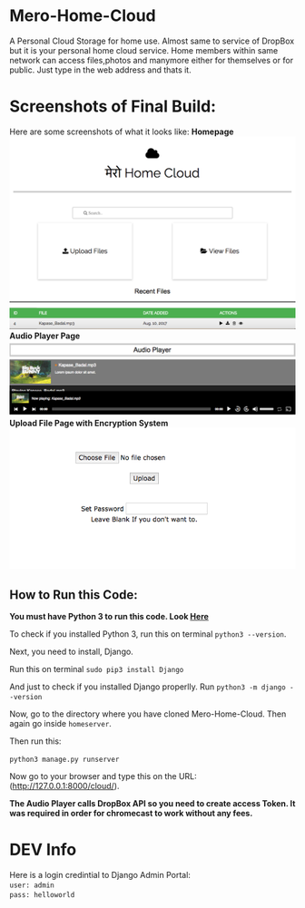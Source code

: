 # Mero-Home-Cloud
A Personal Cloud Storage for home use.
Almost same to service of DropBox but it is your personal home cloud service.  Home members within same network can access files,photos and manymore either for themselves or for public.  Just type in the web address and thats it.

# Screenshots of Final Build:
Here are some screenshots of what it looks like:
**Homepage**
![](https://github.com/shravan097/Mero-Home-Cloud/blob/master/homepage.png?raw=true)
**Audio Player Page**
![](https://github.com/shravan097/Mero-Home-Cloud/blob/master/audio.png?raw=true)
**Upload File Page with Encryption System**
![](https://github.com/shravan097/Mero-Home-Cloud/blob/master/upload.png?raw=true)


## How to Run this Code:

**You must have Python 3 to run this code. Look [Here](https://www.python.org/downloads/)**

To check if you installed Python 3, run this on terminal `python3 --version`.

Next, you need to install, Django.

Run this on terminal `sudo pip3 install Django`

And just to check if you installed Django properlly. Run  `python3 -m django --version`

Now, go to the directory where you have cloned Mero-Home-Cloud. Then again go inside `homeserver`.

Then run this:

`python3 manage.py runserver`

Now go to your browser and type this on the URL: (http://127.0.0.1:8000/cloud/).

**The Audio Player calls DropBox API so you need to create access Token. It was required in order for chromecast to work without any fees.**

# DEV Info
Here is a login credintial to Django Admin Portal:
<br>
`user: admin`<br>
`pass: helloworld`


